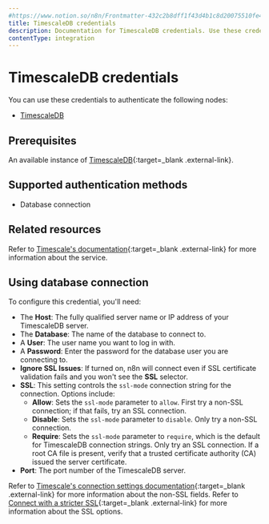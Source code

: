 ```yaml
---
#https://www.notion.so/n8n/Frontmatter-432c2b8dff1f43d4b1c8d20075510fe4
title: TimescaleDB credentials
description: Documentation for TimescaleDB credentials. Use these credentials to authenticate TimescaleDB in n8n, a workflow automation platform.
contentType: integration
---
```


# TimescaleDB credentials

You can use these credentials to authenticate the following nodes:

- [TimescaleDB](/integrations/builtin/app-nodes/n8n-nodes-base.timescaledb/)

## Prerequisites

An available instance of [TimescaleDB](https://www.timescale.com/){:target=_blank .external-link}.

## Supported authentication methods

- Database connection

## Related resources

Refer to [Timescale's documentation](https://docs.timescale.com/){:target=_blank .external-link} for more information about the service.

## Using database connection

To configure this credential, you'll need:

- The **Host**: The fully qualified server name or IP address of your TimescaleDB server.
- The **Database**: The name of the database to connect to.
- A **User**: The user name you want to log in with.
- A **Password**: Enter the password for the database user you are connecting to.
- **Ignore SSL Issues**: If turned on, n8n will connect even if SSL certificate validation fails and you won't see the **SSL** selector.
- **SSL**: This setting controls the `ssl-mode` connection string for the connection. Options include:
    - **Allow**: Sets the `ssl-mode` parameter to `allow`. First try a non-SSL connection; if that fails, try an SSL connection.
    - **Disable**: Sets the `ssl-mode` parameter to `disable`. Only try a non-SSL connection.
    - **Require**: Sets the `ssl-mode` parameter to `require`, which is the default for TimescaleDB connection strings. Only try an SSL connection. If a root CA file is present, verify that a trusted certificate authority (CA) issued the server certificate.
- **Port**: The port number of the TimescaleDB server.

Refer to [Timescale's connection settings documentation](https://docs.timescale.com/use-timescale/latest/integrations/query-admin/qstudio/#connection-settings){:target=_blank .external-link} for more information about the non-SSL fields. Refer to [Connect with a stricter SSL](https://docs.timescale.com/use-timescale/latest/security/strict-ssl/){:target=_blank .external-link} for more information about the SSL options.
